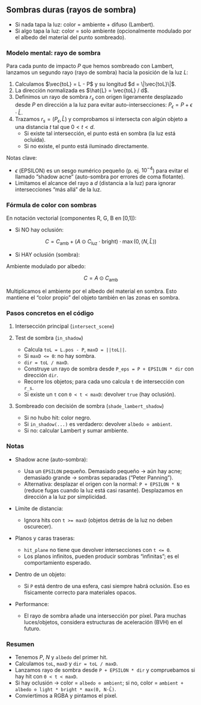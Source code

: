 ## Sombras duras (rayos de sombra)

- Si nada tapa la luz: color = ambiente + difuso (Lambert).
- Si algo tapa la luz: color = solo ambiente (opcionalmente modulado por el albedo del material del punto sombreado).

### Modelo mental: rayo de sombra

Para cada punto de impacto $P$ que hemos sombreado con Lambert, lanzamos un segundo rayo (rayo de sombra) hacia la posición de la luz $L$:

1. Calculamos $\vec{toL} = L - P$ y su longitud $d = \|\vec{toL}\|$.
2. La dirección normalizada es $\hat{L} = \vec{toL} / d$.
3. Definimos un rayo de sombra $r_s$ con origen ligeramente desplazado desde $P$ en dirección a la luz para evitar auto-intersecciones: $P_\epsilon = P + \epsilon \cdot \hat{L}$.
4. Trazamos $r_s = (P_\epsilon, \hat{L})$ y comprobamos si intersecta con algún objeto a una distancia $t$ tal que $0 < t < d$.
   - Si existe tal intersección, el punto está en sombra (la luz está ocluida).
   - Si no existe, el punto está iluminado directamente.

Notas clave:
- $\epsilon$ (EPSILON) es un sesgo numérico pequeño (p. ej. $10^{-4}$) para evitar el llamado “shadow acne” (auto-sombra por errores de coma flotante).
- Limitamos el alcance del rayo a $d$ (distancia a la luz) para ignorar intersecciones “más allá” de la luz.

### Fórmula de color con sombras

En notación vectorial (componentes R, G, B en [0,1]):

- Si NO hay oclusión:

$$
C = C_\text{amb} + \big(A \odot C_\text{luz} \cdot \text{bright}\big) \cdot \max(0, \langle N, \hat{L} \rangle)
$$

- Si HAY oclusión (sombra):

Ambiente modulado por albedo:

$$
C = A \odot C_\text{amb}
$$

Multiplicamos el ambiente por el albedo del material en sombra. Esto mantiene el “color propio” del objeto también en las zonas en sombra.

### Pasos concretos en el código

1. Intersección principal (`intersect_scene`)

2. Test de sombra (`in_shadow`)
   - Calcula `toL = L.pos - P`, `maxD = ||toL||`.
   - Si `maxD <= 0`: no hay sombra.
   - `dir = toL / maxD`.
   - Construye un rayo de sombra desde `P_eps = P + EPSILON * dir` con dirección `dir`.
   - Recorre los objetos; para cada uno calcula `t` de intersección con `r_s`.
   - Si existe un `t` con `0 < t < maxD`: devolver `true` (hay oclusión).

3. Sombreado con decisión de sombra (`shade_lambert_shadow`)
   - Si no hubo hit: color negro.
   - Si `in_shadow(...)` es verdadero: devolver `albedo ⊙ ambient`.
   - Si no: calcular Lambert y sumar ambiente.

### Notas

- Shadow acne (auto-sombra):
  - Usa un `EPSILON` pequeño. Demasiado pequeño → aún hay acne; demasiado grande → sombras separadas (“Peter Panning”).
  - Alternativa: desplazar el origen con la normal: `P + EPSILON * N` (reduce fugas cuando la luz está casi rasante). Desplazamos en dirección a la luz por simplicidad.

- Límite de distancia:
  - Ignora hits con `t >= maxD` (objetos detrás de la luz no deben oscurecer).

- Planos y caras traseras:
  - `hit_plane` no tiene que devolver intersecciones con `t <= 0`.
  - Los planos infinitos, pueden producir sombras “infinitas”; es el comportamiento esperado.

- Dentro de un objeto:
  - Si `P` está dentro de una esfera, casi siempre habrá oclusión. Eso es físicamente correcto para materiales opacos.

- Performance:
  - El rayo de sombra añade una intersección por píxel. Para muchas luces/objetos, considera estructuras de aceleración (BVH) en el futuro.

### Resumen

- Tenemos $P$, $N$ y `albedo` del primer hit.
- Calculamos `toL`, `maxD` y `dir = toL / maxD`.
- Lanzamos rayo de sombra desde `P + EPSILON * dir` y compruebamos si hay hit con `0 < t < maxD`.
- Si hay oclusión → color = `albedo ⊙ ambient`; si no, color = `ambient + albedo ⊙ light * bright * max(0, N·L̂)`.
- Conviertimos a RGBA y pintamos el píxel.
